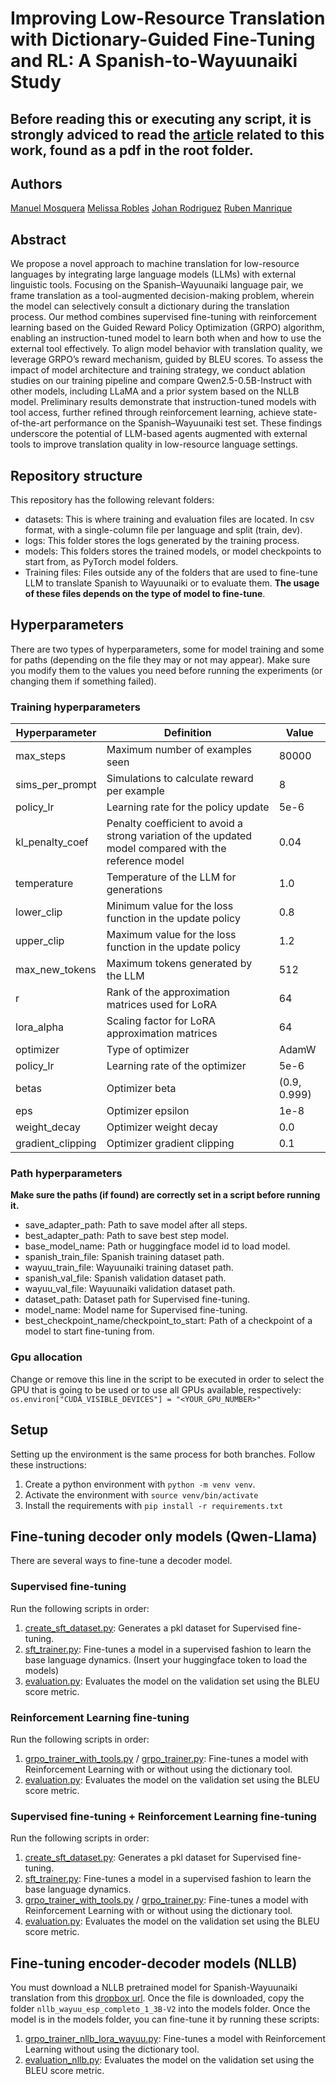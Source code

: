 # Improving Low-Resource Translation with Dictionary-Guided Fine-Tuning and RL: A Spanish-to-Wayuunaiki Study
## Before reading this or executing any script, it is strongly adviced to read the [article](AgentX.pdf) related to this work, found as a pdf in the root folder.
## Authors
[Manuel Mosquera](ma.mosquerao@uniandes.edu.co)
[Melissa Robles](mv.robles@uniandes.edu.co)
[Johan Rodriguez](jd.rodriguez1234@uniandes.edu.co)
[Ruben Manrique](rf.manrique@uniandes.edu.co)

## Abstract
We propose a novel approach to machine translation for low-resource languages by integrating large language models (LLMs) with external linguistic tools. Focusing on the Spanish–Wayuunaiki language pair, we frame translation as a tool-augmented decision-making problem, wherein the model can selectively consult a dictionary during the translation process. Our method combines supervised fine-tuning with reinforcement learning based on the Guided Reward Policy Optimization (GRPO) algorithm, enabling an instruction-tuned model to learn both when and how to use the external tool effectively. To align model behavior with translation quality, we leverage GRPO’s reward mechanism, guided by BLEU scores. To assess the impact of model architecture and training strategy, we conduct ablation studies on our training pipeline and compare Qwen2.5-0.5B-Instruct with other models, including LLaMA and a prior system based on the NLLB model. Preliminary results demonstrate that instruction-tuned models with tool access, further refined through reinforcement learning, achieve state-of-the-art performance on the Spanish–Wayuunaiki test set. These findings underscore the potential of LLM-based agents augmented with external tools to improve translation quality in low-resource language settings.


## Repository structure
This repository has the following relevant folders:
- datasets: This is where training and evaluation files are located. In csv format, with a single-column file per language and split (train, dev).
- logs: This folder stores the logs generated by the training process.
- models: This folders stores the trained models, or model checkpoints to start from, as PyTorch model folders.
- Training files: Files outside any of the folders that are used to fine-tune LLM to translate Spanish to Wayuunaiki or to evaluate them. **The usage of these files depends on the type of model to fine-tune**.

## Hyperparameters
There are two types of hyperparameters, some for model training and some for paths (depending on the file they may or not may appear). Make sure you modify them to the values you need before running the experiments (or changing them if something failed).

### Training hyperparameters

| **Hyperparameter**            | **Definition**                                                                                          | **Value**      |
|-------------------------------|---------------------------------------------------------------------------------------------------------|----------------|
| max_steps                     | Maximum number of examples seen                                                                          | 80000          |
| sims_per_prompt               | Simulations to calculate reward per example                                                              | 8              |
| policy_lr                     | Learning rate for the policy update                                                                      | 5e-6           |
| kl_penalty_coef              | Penalty coefficient to avoid a strong variation of the updated model compared with the reference model   | 0.04           |
| temperature                   | Temperature of the LLM for generations                                                                   | 1.0            |
| lower_clip                    | Minimum value for the loss function in the update policy                                                 | 0.8            |
| upper_clip                    | Maximum value for the loss function in the update policy                                                 | 1.2            |
| max_new_tokens                | Maximum tokens generated by the LLM                                                                      | 512            |
| r                             | Rank of the approximation matrices used for LoRA                                                         | 64             |
| lora_alpha                    | Scaling factor for LoRA approximation matrices                                                           | 64             |
| optimizer                     | Type of optimizer                                                                                        | AdamW          |
| policy_lr                     | Learning rate of the optimizer                                                                           | 5e-6           |
| betas                         | Optimizer beta                                                                                           | (0.9, 0.999)   |
| eps                           | Optimizer epsilon                                                                                       | 1e-8           |
| weight_decay                  | Optimizer weight decay                                                                                    | 0.0            |
| gradient_clipping             | Optimizer gradient clipping                                                                               | 0.1            |

### Path hyperparameters
**Make sure the paths (if found) are correctly set in a script before running it.**
- save_adapter_path: Path to save model after all steps.
- best_adapter_path: Path to save best step model.
- base_model_name: Path or huggingface model id to load model. 
- spanish_train_file: Spanish training dataset path.
- wayuu_train_file: Wayuunaiki training dataset path.
- spanish_val_file:  Spanish validation dataset path.
- wayuu_val_file: Wayuunaiki validation dataset path.
- dataset_path: Dataset path for Supervised fine-tuning.
- model_name: Model name for Supervised fine-tuning.
- best_checkpoint_name/checkpoint_to_start: Path of a checkpoint of a model to start fine-tuning from.

### Gpu allocation
Change or remove this line in the script to be executed in order to select the GPU that is going to be used or to use all GPUs available, respectively: `os.environ["CUDA_VISIBLE_DEVICES"] = "<YOUR_GPU_NUMBER>"`

## Setup
Setting up the environment is the same process for both branches. Follow these instructions:
1. Create a python environment with `python -m venv venv`.
2. Activate the environment with `source venv/bin/activate`
3. Install the requirements with `pip install -r requirements.txt`

## Fine-tuning decoder only models (Qwen-Llama)
There are several ways to fine-tune a decoder model.

### Supervised fine-tuning 
Run the following scripts in order:
1. [create_sft_dataset.py](create_sft_dataset.py): Generates a pkl dataset for Supervised fine-tuning.
2. [sft_trainer.py](sft_trainer.py): Fine-tunes a model in a supervised fashion to learn the base language dynamics. (Insert your huggingface token to load the models)
3. [evaluation.py](evaluation.py): Evaluates the model on the validation set using the BLEU score metric.

### Reinforcement Learning fine-tuning
Run the following scripts in order:
1. [grpo_trainer_with_tools.py](grpo_trainer_with_tools.py) / [grpo_trainer.py](grpo_trainer.py): Fine-tunes a model with Reinforcement Learning with or without using the dictionary tool.
2. [evaluation.py](evaluation.py): Evaluates the model on the validation set using the BLEU score metric.

### Supervised fine-tuning + Reinforcement Learning fine-tuning
Run the following scripts in order:
1. [create_sft_dataset.py](create_sft_dataset.py): Generates a pkl dataset for Supervised fine-tuning.
2. [sft_trainer.py](sft_trainer.py): Fine-tunes a model in a supervised fashion to learn the base language dynamics.
3. [grpo_trainer_with_tools.py](grpo_trainer_with_tools.py) / [grpo_trainer.py](grpo_trainer.py): Fine-tunes a model with Reinforcement Learning with or without using the dictionary tool.
4. [evaluation.py](evaluation.py): Evaluates the model on the validation set using the BLEU score metric.

## Fine-tuning encoder-decoder models (NLLB)
You must download a NLLB pretrained model for Spanish-Wayuunaiki translation from this [dropbox url](https://www.dropbox.com/scl/fo/bj7ra25nbf0bjed5f6y92/AA45b7hSqeVkWDYWmaDyxfA/models?dl=0&preview=wayuu-spanish.tgz&rlkey=ag6dssslslwiqjrtg6kd8a8ym&subfolder_nav_tracking=1). Once the file is downloaded, copy the folder `nllb_wayuu_esp_completo_1_3B-V2` into the models folder. Once the model is in the models folder, you can fine-tune it by running these scripts:
1. [grpo_trainer_nllb_lora_wayuu.py](grpo_trainer_nllb_lora_wayuu.py): Fine-tunes a model with Reinforcement Learning without using the dictionary tool.
2. [evaluation_nllb.py](evaluation_nllb.py): Evaluates the model on the validation set using the BLEU score metric.
